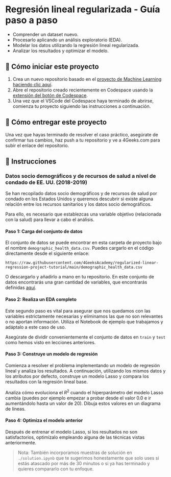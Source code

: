 <!-- hide -->
# Regresión lineal regularizada - Guía paso a paso
<!-- endhide -->

- Comprender un dataset nuevo.
- Procesarlo aplicando un análisis exploratorio (EDA).
- Modelar los datos utilizando la regresión lineal regularizada.
- Analizar los resultados y optimizar el modelo.

## 🌱 Cómo iniciar este proyecto

1. Crea un nuevo repositorio basado en el [proyecto de Machine Learning](https://github.com/4GeeksAcademy/machine-learning-python-template) [haciendo clic aquí](https://github.com/4GeeksAcademy/machine-learning-python-template/generate).
2. Abre el repositorio creado recientemente en Codespace usando la [extensión del botón de Codespace](https://docs.github.com/en/codespaces/developing-in-codespaces/creating-a-codespace-for-a-repository#creating-a-codespace-for-a-repository).
3. Una vez que el VSCode del Codespace haya terminado de abrirse, comienza tu proyecto siguiendo las instrucciones a continuación.

## 🚛 Cómo entregar este proyecto

Una vez que hayas terminado de resolver el caso práctico, asegúrate de confirmar tus cambios, haz push a tu repositorio y ve a 4Geeks.com para subir el enlace del repositorio.

## 📝 Instrucciones

### Datos socio demográficos y de recursos de salud a nivel de condado de EE. UU. (2018-2019)

Se han recopilado datos socio demográficos y de recursos de salud por condado en los Estados Unidos y queremos descubrir si existe alguna relación entre los recursos sanitarios y los datos socio demográficos.

Para ello, es necesario que establezcas una variable objetivo (relacionada con la salud) para llevar a cabo el análisis.

#### Paso 1: Carga del conjunto de datos

El conjunto de datos se puede encontrar en esta carpeta de proyecto bajo el nombre `demographic_health_data.csv`. Puedes cargarlo en el código directamente desde el siguiente enlace:

```text
https://raw.githubusercontent.com/4GeeksAcademy/regularized-linear-regression-project-tutorial/main/demographic_health_data.csv
```

O descargarlo y añadirlo a mano en tu repositorio. En este conjunto de datos encontrarás una gran cantidad de variables, que encontrarás definidas [aquí](https://raw.githubusercontent.com/4GeeksAcademy/regularized-linear-regression-project-tutorial/main/data_dict.csv).

#### Paso 2: Realiza un EDA completo

Este segundo paso es vital para asegurar que nos quedamos con las variables estrictamente necesarias y eliminamos las que no son relevantes o no aportan información. Utiliza el Notebook de ejemplo que trabajamos y adáptalo a este caso de uso.

Asegúrate de dividir convenientemente el conjunto de datos en `train` y `test` como hemos visto en lecciones anteriores.

#### Paso 3: Construye un modelo de regresión

Comienza a resolver el problema implementando un modelo de regresión lineal y analiza los resultados. A continuación, utilizando los mismos datos y los atributos por defecto, construye un modelo Lasso y compara los resultados con la regresión lineal base.

Analiza cómo evoluciona el $R^2$ cuando el hiperparámetro del modelo Lasso cambia (puedes por ejemplo empezar a probar desde el valor 0.0 e ir aumentándolo hasta un valor de 20). Dibuja estos valores en un diagrama de líneas.

#### Paso 4: Optimiza el modelo anterior

Después de entrenar el modelo Lasso, si los resultados no son satisfactorios, optimízalo empleando alguna de las técnicas vistas anteriormente.

> Nota: También incorporamos muestras de solución en `./solution.ipynb` que te sugerimos honestamente que solo uses si estás atascado por más de 30 minutos o si ya has terminado y quieres compararlo con tu enfoque.
